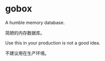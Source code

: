 # gobox
A humble memory database. 

简陋的内存数据库。

Use this in your production is not a good idea.  

不建议用在生产环境。
